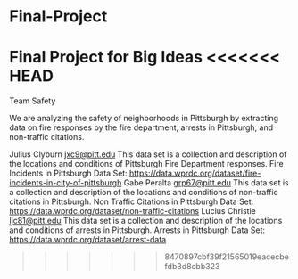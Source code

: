 # Final-Project
Final Project for Big Ideas
<<<<<<< HEAD
=======
Team Safety

We are analyzing the safety of neighborhoods in Pittsburgh by extracting data on fire responses by the fire department, arrests in Pittsburgh, and non-traffic citations. 

Julius Clyburn jxc9@pitt.edu
    This data set is a collection and description of the locations and conditions of Pittsburgh Fire Department responses.
    Fire Incidents in Pittsburgh Data Set: https://data.wprdc.org/dataset/fire-incidents-in-city-of-pittsburgh
Gabe Peralta grp67@pitt.edu
    This data set is a collection and description of the locations and conditions of non-traffic citations in Pittsburgh.
    Non Traffic Citations in Pittsburgh Data Set: https://data.wprdc.org/dataset/non-traffic-citations
Lucius Christie ljc81@pitt.edu
    This data set is a collection and description of the locations and conditions of arrests in Pittsburgh.
    Arrests in Pittsburgh Data Set: https://data.wprdc.org/dataset/arrest-data
>>>>>>> 8470897cbf39f21565019eacecbefdb3d8cbb323
